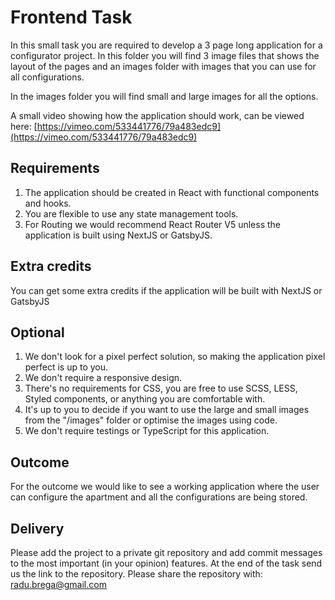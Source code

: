 # Frontend Task

In this small task you are required to develop a 3 page long application for a configurator project. In this folder you will find 3 image files that shows the layout of the pages and an images folder with images that you can use for all configurations.

In the images folder you will find small and large images for all the options.

A small video showing how the application should work, can be viewed here:  [https://vimeo.com/533441776/79a483edc9](https://vimeo.com/533441776/79a483edc9)

## Requirements

1) The application should be created in React with functional components and hooks. 
2) You are flexible to use any state management tools.
3) For Routing we would recommend React Router V5 unless the application is built using NextJS or GatsbyJS.

## Extra credits
You can get some extra credits if the application will be built with NextJS or GatsbyJS


## Optional
1) We don't look for a pixel perfect solution, so making the application pixel perfect is up to you.
2) We don't require a responsive design.
3) There's no requirements for CSS, you are free to use SCSS, LESS, Styled components, or anything you are comfortable with.
4) It's up to you to decide if you want to use the large and small images from the "/images" folder or optimise the images using code.
5) We don't require testings or TypeScript for this application.

## Outcome
For the outcome we would like to see a working application where the user can configure the apartment and all the configurations are being stored. 

## Delivery

Please add the project to a private git repository and add commit messages to the most important (in your opinion) features. At the end of the task send us the link to the repository. 
Please share the repository with: radu.brega@gmail.com
